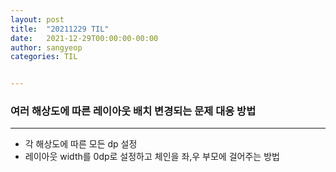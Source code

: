 ```yaml
---
layout: post
title:  "20211229 TIL"
date:   2021-12-29T00:00:00-00:00
author: sangyeop
categories: TIL


---
```


###  



### 여러 해상도에 따른 레이아웃 배치 변경되는 문제 대응 방법

------

- 각 해상도에 따른 모든 dp 설정
- 레이아웃 width를 0dp로 설정하고 체인을 좌,우 부모에 걸어주는 방법